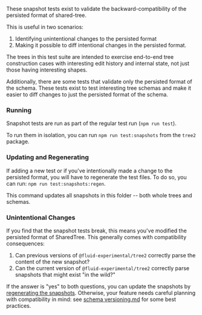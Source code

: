 These snapshot tests exist to validate the backward-compatibility of the persisted format of shared-tree.

This is useful in two scenarios:

1. Identifying unintentional changes to the persisted format
2. Making it possible to diff intentional changes in the persisted format.

The trees in this test suite are intended to exercise end-to-end tree construction cases with interesting edit history and internal state, not just those having interesting shapes.

Additionally, there are some tests that validate only the persisted format of
the schema. These tests exist to test interesting tree schemas and make it easier
to diff changes to just the persisted format of the schema.

### Running

Snapshot tests are run as part of the regular test run (`npm run test`).

To run them in isolation, you can run `npm run test:snapshots` from the `tree2` package.

### Updating and Regenerating

If adding a new test or if you've intentionally made a change to the persisted format, you will have to regenerate the test files. To do so, you can run: `npm run test:snapshots:regen`.

This command updates all snapshots in this folder -- both whole trees and schemas.

### Unintentional Changes

If you find that the snapshot tests break, this means you've modified the persisted format of SharedTree. This generally comes with compatibility consequences:

1. Can previous versions of `@fluid-experimental/tree2` correctly parse the content of the new snapshot?
2. Can the current version of `@fluid-experimental/tree2` correctly parse snapshots that might exist "in the wild?"

If the answer is "yes" to both questions, you can update the snapshots by [regenerating the snapshots](#updating-and-regenerating). Otherwise, your feature needs careful planning with compatibility in mind: see [schema versioning.md] for some best practices.

[schema versioning.md]: packages/dds/SchemaVersioning.md
